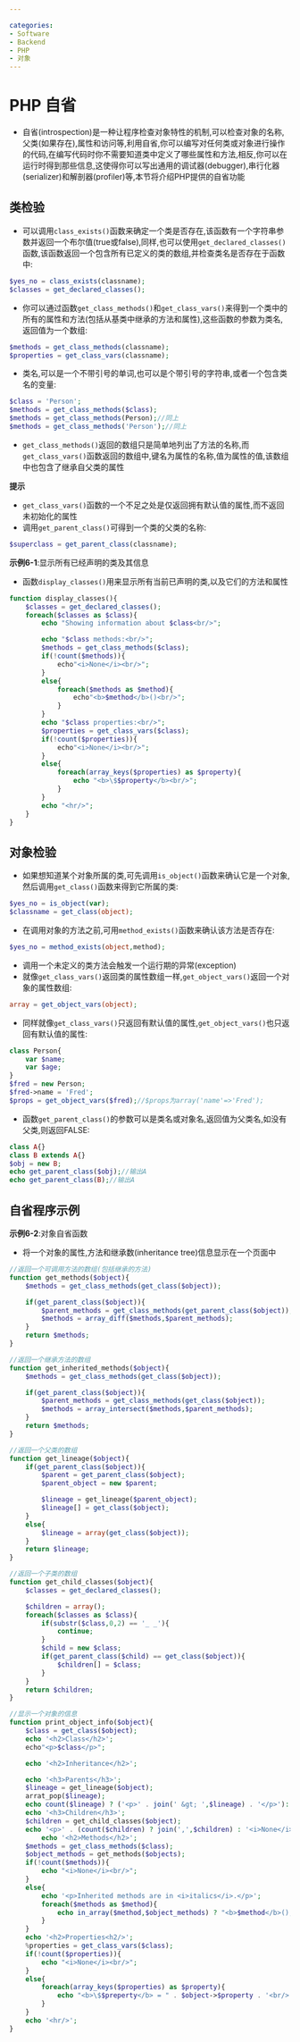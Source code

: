 ```yaml
---

categories:
- Software
- Backend
- PHP
- 对象
---
```



# PHP 自省

- 自省(introspection)是一种让程序检查对象特性的机制,可以检查对象的名称,父类(如果存在),属性和访问等,利用自省,你可以编写对任何类或对象进行操作的代码,在编写代码时你不需要知道类中定义了哪些属性和方法,相反,你可以在运行时得到那些信息,这使得你可以写出通用的调试器(debugger),串行化器(serializer)和解剖器(profiler)等,本节将介绍PHP提供的自省功能

## 类检验

- 可以调用`class_exists()`函数来确定一个类是否存在,该函数有一个字符串参数并返回一个布尔值(true或false),同样,也可以使用`get_declared_classes()`函数,该函数返回一个包含所有已定义的类的数组,并检查类名是否存在于函数中:

```php
$yes_no = class_exists(classname);
$classes = get_declared_classes();
```

- 你可以通过函数`get_class_methods()`和`get_class_vars()`来得到一个类中的所有的属性和方法(包括从基类中继承的方法和属性),这些函数的参数为类名,返回值为一个数组:

```php
$methods = get_class_methods(classname);
$properties = get_class_vars(classname);
```

- 类名,可以是一个不带引号的单词,也可以是个带引号的字符串,或者一个包含类名的变量:

```php
$class = 'Person';
$methods = get_class_methods($class);
$methods = get_class_methods(Person);//同上
$methods = get_class_methods('Person');//同上
```

- `get_class_methods()`返回的数组只是简单地列出了方法的名称,而`get_class_vars()`函数返回的数组中,键名为属性的名称,值为属性的值,该数组中也包含了继承自父类的属性

**提示**

- `get_class_vars()`函数的一个不足之处是仅返回拥有默认值的属性,而不返回未初始化的属性
- 调用`get_parent_class()`可得到一个类的父类的名称:

```php
$superclass = get_parent_class(classname);
```

**示例6-1**:显示所有已经声明的类及其信息

- 函数`display_classes()`用来显示所有当前已声明的类,以及它们的方法和属性

```php
function display_classes(){
    $classes = get_declared_classes();
    foreach($classes as $class){
        echo "Showing information about $class<br/>";

        echo "$class methods:<br/>";
        $methods = get_class_methods($class);
        if(!count($methods)){
            echo"<i>None</i><br/>";
        }
        else{
            foreach($methods as $method){
                echo"<b>$method</b>()<br/>";
            }
        }
        echo "$class properties:<br/>";
        $properties = get_class_vars($class);
        if(!count($properties)){
            echo"<i>None</i><br/>";
        }
        else{
            foreach(array_keys($properties) as $property){
                echo "<b>\$$property</b><br/>";
            }
        }
        echo "<hr/>";
    }
}
```

## 对象检验

- 如果想知道某个对象所属的类,可先调用`is_object()`函数来确认它是一个对象,然后调用`get_class()`函数来得到它所属的类:

```php
$yes_no = is_object(var);
$classname = get_class(object);
```

- 在调用对象的方法之前,可用`method_exists()`函数来确认该方法是否存在:

```php
$yes_no = method_exists(object,method);
```

- 调用一个未定义的类方法会触发一个运行期的异常(exception)
- 就像`get_class_vars()`返回类的属性数组一样,`get_object_vars()`返回一个对象的属性数组:

```php
array = get_object_vars(object);
```

- 同样就像`get_class_vars()`只返回有默认值的属性,`get_object_vars()`也只返回有默认值的属性:

```php
class Person{
    var $name;
    var $age;
}
$fred = new Person;
$fred->name = 'Fred';
$props = get_object_vars($fred);//$props为array('name'=>'Fred');
```

- 函数`get_parent_class()`的参数可以是类名或对象名,返回值为父类名,如没有父类,则返回FALSE:

```php
class A{}
class B extends A{}
$obj = new B;
echo get_parent_class($obj);//输出A
echo get_parent_class(B);//输出A
```

## 自省程序示例

**示例6-2**:对象自省函数

- 将一个对象的属性,方法和继承数(inheritance tree)信息显示在一个页面中

```php
//返回一个可调用方法的数组(包括继承的方法)
function get_methods($object){
    $methods = get_class_methods(get_class($object));

    if(get_parent_class($object)){
        $parent_methods = get_class_methods(get_parent_class($object));
        $methods = array_diff($methods,$parent_methods);
    }
    return $methods;
}

//返回一个继承方法的数组
function get_inherited_methods($object){
    $methods = get_class_methods(get_class($object));

    if(get_parent_class($object)){
        $parent_methods = get_class_methods(get_class($object));
        $methods = array_intersect($methods,$parent_methods);
    }
    return $methods;
}

//返回一个父类的数组
function get_lineage($object){
    if(get_parent_class($object)){
        $parent = get_parent_class($object);
        $parent_object = new $parent;

        $lineage = get_lineage($parent_object);
        $lineage[] = get_class($object);
    }
    else{
        $lineage = array(get_class($object));
    }
    return $lineage;
}

//返回一个子类的数组
function get_child_classes($object){
    $classes = get_declared_classes();

    $children = array();
    foreach($classes as $class){
        if(substr($class,0,2) == '_ _'){
            continue;
        }
        $child = new $class;
        if(get_parent_class($child) == get_class($object)){
            $children[] = $class;
        }
    }
    return $children;
}

//显示一个对象的信息
function print_object_info($object){
    $class = get_class($object);
    echo '<h2>Class</h2>';
    echo"<p>$class</p>";

    echo '<h2>Inheritance</h2>';

    echo '<h3>Parents</h3>';
    $lineage = get_lineage($object);
    arrat_pop($lineage);
    echo count($lineage) ? ('<p>' . join(' &gt; ',$lineage) . '</p>'):'<i>None</i>';
    echo '<h3>Children</h3>';
    $children = get_child_classes($object);
    echo '<p>' . (count($children) ? join(',',$children) : '<i>None</i>') . </p>
        echo '<h2>Methods</h2>';
    $methods = get_class_methods($class);
    $object_methods = get_methods($objects);
    if(!count($methods)){
        echo "<i>None</i><br/>";
    }
    else{
        echo '<p>Inherited methods are in <i>italics</i>.</p>';
        foreach($methods as $method){
            echo in_array($method,$object_methods) ? "<b>$method</b>();<br/>" : "<i>$method</i>();<br/>";
        }
    }
    echo '<h2>Properties<h2/>';
    %properties = get_class_vars($class);
    if(!count($properties)){
        echo "<i>None</i><br/>";
    }
    else{
        foreach(array_keys($properties) as $property){
            echo "<b>\$$preperty</b> = " . $object->$property . '<br/>';
        }
    }
    echo '<hr/>';
}
```